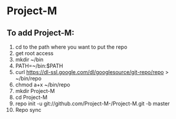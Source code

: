 Project-M
=========

To add Project-M:
------------------------
1. cd to the path where you want to put the repo
2. get root access
3. mkdir ~/bin
4. PATH=~/bin:$PATH
5. curl https://dl-ssl.google.com/dl/googlesource/git-repo/repo > ~/bin/repo
6. chmod a+x ~/bin/repo
7. mkdir Project-M
8. cd Project-M
9. repo init -u git://github.com/Project-M-/Project-M.git -b master
10. Repo sync
